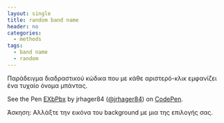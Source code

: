 ```yaml
---
layout: single
title: random band name
header: no
categories:
  - methods
tags:
  - band name
  - random
---
```


Παράδειγμα διαδραστικού κώδικα που με κάθε αριστερό-κλικ εμφανίζει ένα τυχαίο όνομα μπάντας.

<p data-height="350" data-theme-id="0" data-slug-hash="EXbPbx" data-default-tab="result" data-user="jrhager84" class='codepen'>
See the Pen <a href='https://https://codepen.io/jrhager84/pen/EXbPbx'>EXbPbx</a> by jrhager84 (<a href='http://codepen.io/jrhager84'>@jrhager84</a>) on <a href='http://codepen.io'>CodePen</a>.</p>
<script async src="//assets.codepen.io/assets/embed/ei.js"></script>

Άσκηση: Αλλάξτε την εικόνα του background με μια της επιλογής σας.
